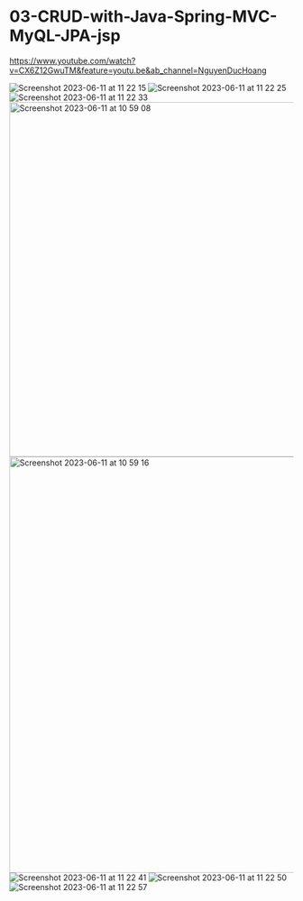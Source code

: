 # 03-CRUD-with-Java-Spring-MVC-MyQL-JPA-jsp
https://www.youtube.com/watch?v=CX6Z12GwuTM&feature=youtu.be&ab_channel=NguyenDucHoang

![Screenshot 2023-06-11 at 11 22 15](https://github.com/tanphuccgl/03-CRUD-with-Java-Spring-MVC-MyQL-JPA-jsp-/assets/80146701/cc4598e2-2e1a-40b3-b437-42610ad70304)
![Screenshot 2023-06-11 at 11 22 25](https://github.com/tanphuccgl/03-CRUD-with-Java-Spring-MVC-MyQL-JPA-jsp-/assets/80146701/006b4eed-3bdd-4386-9074-231aee974209)
![Screenshot 2023-06-11 at 11 22 33](https://github.com/tanphuccgl/03-CRUD-with-Java-Spring-MVC-MyQL-JPA-jsp-/assets/80146701/2af19c3c-44c7-4be9-a93e-abc11a26d554)
<img width="629" alt="Screenshot 2023-06-11 at 10 59 08" src="https://github.com/tanphuccgl/03-CRUD-with-Java-Spring-MVC-MyQL-JPA-jsp-/assets/80146701/9bdd6e14-88d0-401c-bc17-3ad46b073139">
<img width="738" alt="Screenshot 2023-06-11 at 10 59 16" src="https://github.com/tanphuccgl/03-CRUD-with-Java-Spring-MVC-MyQL-JPA-jsp-/assets/80146701/a3e5773e-345f-4543-96b4-3cafba4b3b7f">
![Screenshot 2023-06-11 at 11 22 41](https://github.com/tanphuccgl/03-CRUD-with-Java-Spring-MVC-MyQL-JPA-jsp-/assets/80146701/3bf803e3-bcb7-46c0-b54e-9659d3c8c113)
![Screenshot 2023-06-11 at 11 22 50](https://github.com/tanphuccgl/03-CRUD-with-Java-Spring-MVC-MyQL-JPA-jsp-/assets/80146701/e0319a5e-4b5f-40d1-927b-8d8993e1b974)
![Screenshot 2023-06-11 at 11 22 57](https://github.com/tanphuccgl/03-CRUD-with-Java-Spring-MVC-MyQL-JPA-jsp-/assets/80146701/a3c5024c-fb3f-435e-9e93-cbdb381771a3)
